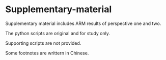 # Supplementary-material


Supplementary material includes ARM results of perspective one and two.




The python scripts are original and for study only.



Supporting scripts are not provided.




Some footnotes are writtern in Chinese.

